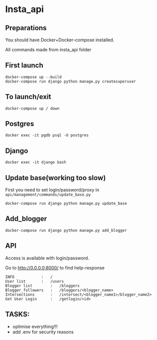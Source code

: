 # Insta_api
## Preparations
You should have Docker+Docker-compose installed.

All commands made from insta_api folder
## First launch
	docker-compose up --build
	docker-compose run django python manage.py createsuperuser
## To launch/exit
	docker-compose up / down
## Postgres
	docker exec -it pgdb psql -U postgres
## Django
	docker exec -it django bash
## Update base(working too slow)
First you need to set login/password/proxy in
`api/management/commands/update_base.py`

	docker-compose run django python manage.py update_base
## Add_blogger
	docker-compose run django python manage.py add_blogger
## API
Access is available with login/password.

Go to http://0.0.0.0:8000/ to find help-response

	INFO			:	/
	User list		:	/users
	Blogger list		:	/bloggers
	Blogger_followers	:	/bloggers/<blogger_name>
	Intersections		:	/intersect/<blogger_name1>/blogger_name2>
	Get User Login		:	/getlogin/<id>

## TASKS:
- optimise everything!!!
- add .env for security reasons

